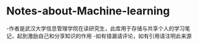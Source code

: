 # Notes-about-Machine-learning
-作者是武汉大学信息管理学院在读研究生，此库用于存储与共享个人的学习笔记，起到激励自己和分享知识的作用
-如有错漏请评论，如有引用请注明此来源
